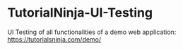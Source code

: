 # TutorialNinja-UI-Testing
UI Testing of all functionalities of a demo web application: https://tutorialsninja.com/demo/ 
